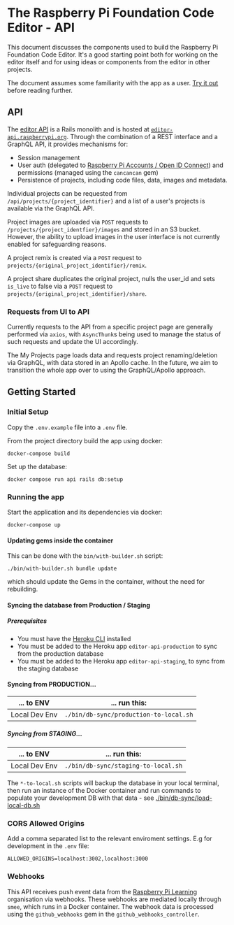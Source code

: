 # The Raspberry Pi Foundation Code Editor - API

This document discusses the components used to build the Raspberry Pi Foundation Code Editor. It's a good starting point both for working on the editor itself and for using ideas or components from the editor in other projects.

The document assumes some familiarity with the app as a user. [Try it out](https://editor.raspberrypi.org) before reading further.

## API

The [editor API](https://github.com/RaspberryPiFoundation/editor-api) is a Rails monolith and is hosted at [`editor-api.raspberrypi.org`](https://editor-api.raspberrypi.org/). Through the combination of a REST interface and a GraphQL API, it provides mechanisms for:

- Session management
- User auth (delegated to [Raspberry Pi Accounts / Open ID Connect](https://github.com/RaspberryPiFoundation/profile)) and permissions (managed using the `cancancan` gem)
- Persistence of projects, including code files, data, images and metadata.

Individual projects can be requested from `/api/projects/{project_identifier}` and a list of a user's projects is available via the GraphQL API.

Project images are uploaded via `POST` requests to `/projects/{project_identfier}/images` and stored in an S3 bucket. However, the ability to upload images in the user interface is not currently enabled for safeguarding reasons.

A project remix is created via a `POST` request to `projects/{original_project_identifier}/remix`.

A project share duplicates the original project, nulls the user_id and sets `is_live` to false via a `POST` request to `projects/{original_project_identifier}/share`.

### Requests from UI to API

Currently requests to the API from a specific project page are generally performed via `axios`, with `AsyncThunk`s being used to manage the status of such requests and update the UI accordingly.

The My Projects page loads data and requests project renaming/deletion via GraphQL, with data stored in an Apollo cache. In the future, we aim to transition the whole app over to using the GraphQL/Apollo approach.

## Getting Started

### Initial Setup

Copy the `.env.example` file into a `.env` file.

From the project directory build the app using docker:

```
docker-compose build
```

Set up the database:

```
docker compose run api rails db:setup
```

### Running the app

Start the application and its dependencies via docker:

```
docker-compose up
```

#### Updating gems inside the container

This can be done with the `bin/with-builder.sh` script:

```
./bin/with-builder.sh bundle update
```

which should update the Gems in the container, without the need for rebuilding.

#### Syncing the database from Production / Staging

##### Prerequisites

- You must have the [Heroku CLI](https://devcenter.heroku.com/articles/heroku-cli) installed
- You must be added to the Heroku app `editor-api-production` to sync from the production database
- You must be added to the Heroku app `editor-api-staging`, to sync from the staging database

#### Syncing from PRODUCTION...

| ... to ENV    | ... run this:                          |
| ------------- | -------------------------------------- |
| Local Dev Env | `./bin/db-sync/production-to-local.sh` |

##### Syncing from STAGING...

| ... to ENV    | ... run this:                       |
| ------------- | ----------------------------------- |
| Local Dev Env | `./bin/db-sync/staging-to-local.sh` |

The `*-to-local.sh` scripts will backup the database in your local terminal, then run an instance of the Docker container and run commands to populate your development DB with that data - see [./bin/db-sync/load-local-db.sh](./bin/db-sync/load-local-db.sh)

### CORS Allowed Origins

Add a comma separated list to the relevant enviroment settings. E.g for development in the `.env` file:

```
ALLOWED_ORIGINS=localhost:3002,localhost:3000
```

### Webhooks

This API receives push event data from the [Raspberry Pi Learning](https://github.com/raspberrypilearning) organisation via webhooks. These webhooks are mediated locally through `smee`, which runs in a Docker container. The webhook data is processed using the `github_webhooks` gem in the `github_webhooks_controller`.
